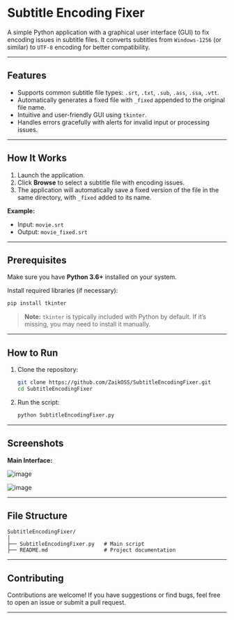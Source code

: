 # Subtitle Encoding Fixer

A simple Python application with a graphical user interface (GUI) to fix encoding issues in subtitle files. It converts subtitles from `Windows-1256` (or similar) to `UTF-8` encoding for better compatibility.

---

## Features

- Supports common subtitle file types: `.srt`, `.txt`, `.sub`, `.ass`, `.ssa`, `.vtt`.
- Automatically generates a fixed file with `_fixed` appended to the original file name.
- Intuitive and user-friendly GUI using `tkinter`.
- Handles errors gracefully with alerts for invalid input or processing issues.

---

## How It Works

1. Launch the application.
2. Click **Browse** to select a subtitle file with encoding issues.
3. The application will automatically save a fixed version of the file in the same directory, with `_fixed` added to its name.

**Example:**
- Input: `movie.srt`
- Output: `movie_fixed.srt`

---

## Prerequisites

Make sure you have **Python 3.6+** installed on your system.

Install required libraries (if necessary):
```bash
pip install tkinter
```

> **Note:** `tkinter` is typically included with Python by default. If it’s missing, you may need to install it manually.

---

## How to Run

1. Clone the repository:
   ```bash
   git clone https://github.com/ZaikOSS/SubtitleEncodingFixer.git
   cd SubtitleEncodingFixer
   ```

2. Run the script:
   ```bash
   python SubtitleEncodingFixer.py
   ```

---

## Screenshots

**Main Interface:**

![image](https://github.com/user-attachments/assets/d2b65858-f34e-4e56-a003-a380489fb29d)

![image](https://github.com/user-attachments/assets/1964b596-3adb-4493-bc24-3d7a07f9478a)


---

## File Structure

```
SubtitleEncodingFixer/
|
├── SubtitleEncodingFixer.py   # Main script
├── README.md                  # Project documentation
```

---

## Contributing

Contributions are welcome! If you have suggestions or find bugs, feel free to open an issue or submit a pull request.

---



